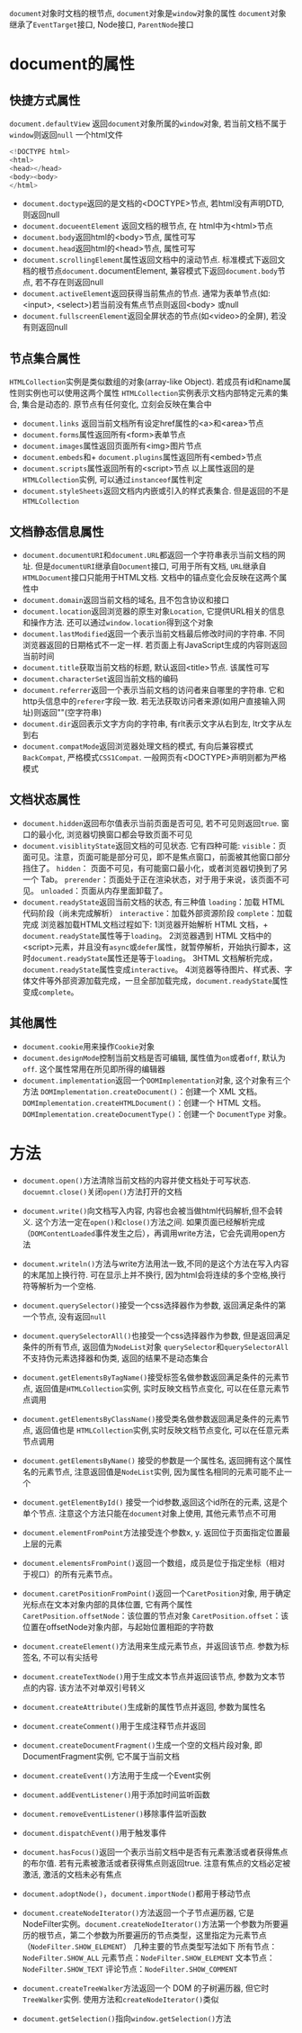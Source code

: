 `document`对象时文档的根节点, `document`对象是`window`对象的属性
`document`对象继承了`EventTarget`接口, Node接口, `ParentNode`接口

# document的属性
## 快捷方式属性
`document.defaultView` 返回`document`对象所属的`window`对象, 若当前文档不属于`window`则返回`null`
一个html文件
```JavaScript
<!DOCTYPE html>
<html>
<head></head>
<body><body>
</html>
```
+ `document.doctype`返回的是文档的&lt;DOCTYPE&gt;节点, 若html没有声明DTD, 则返回null
+ `document.docueentElement` 返回文档的根节点, 在	html中为&lt;html&gt;节点
+ `document.body`返回html的&lt;body&gt;节点, 属性可写
+ `document.head`返回html的&lt;head&gt;节点, 属性可写
+ `document.scrollingElement`属性返回文档中的滚动节点. 标准模式下返回文档的根节点`document.`documentElement, 兼容模式下返回`document.body`节点, 若不存在则返回null
+ `document.activeElement`返回获得当前焦点的节点. 通常为表单节点(如: &lt;input&gt;, &lt;select&gt;)若当前没有焦点节点则返回&lt;body&gt; 或null
+ `document.fullscreenElement`返回全屏状态的节点(如&lt;video&gt;的全屏), 若没有则返回null

## 节点集合属性
`HTMLCollection`实例是类似数组的对象(array-like Object). 若成员有id和name属性则实例也可以使用这两个属性
`HTMLCollection`实例表示文档内部特定元素的集合, 集合是动态的. 原节点有任何变化, 立刻会反映在集合中
+ `document.links` 返回当前文档所有设定href属性的&lt;a&gt;和&lt;area&gt;节点
+ `document.forms`属性返回所有&lt;form&gt;表单节点
+ `document.images`属性返回页面所有&lt;img&gt;图片节点
+ `document.embeds`和+ `document.plugins`属性返回所有&lt;embed&gt;节点
+ `document.scripts`属性返回所有的&lt;script&gt;节点
以上属性返回的是`HTMLCollection`实例, 可以通过`instanceof`属性判定
+ `document.styleSheets`返回文档内内嵌或引入的样式表集合. 但是返回的不是`HTMLCollection`

## 文档静态信息属性
+ `document.documentURI`和`document.URL`都返回一个字符串表示当前文档的网址. 但是`documentURI`继承自`Document`接口, 可用于所有文档, `URL`继承自`HTMLDocument`接口只能用于HTML文档. 文档中的锚点变化会反映在这两个属性中
+ `document.domain`返回当前文档的域名, 且不包含协议和接口
+ `document.location`返回浏览器的原生对象`Location`, 它提供URL相关的信息和操作方法. 还可以通过`window.location`得到这个对象
+ `document.lastModified`返回一个表示当前文档最后修改时间的字符串. 不同浏览器返回的日期格式不一定一样. 若页面上有JavaScript生成的内容则返回当前时间
+ `document.title`获取当前文档的标题, 默认返回&lt;title&gt;节点. 该属性可写
+ `document.characterSet`返回当前文档的编码
+ `document.referrer`返回一个表示当前文档的访问者来自哪里的字符串. 它和http头信息中的`referer`字段一致. 若无法获取访问者来源(如用户直接输入网址)则返回""(空字符串)
+ `document.dir`返回表示文字方向的字符串, 有rlt表示文字从右到左, ltr文字从左到右
+ `document.compatMode`返回浏览器处理文档的模式, 有向后兼容模式`BackCompat`, 严格模式`CSS1Compat`. 一般网页有&lt;DOCTYPE&gt;声明则都为严格模式

## 文档状态属性
+ `document.hidden`返回布尔值表示当前页面是否可见, 若不可见则返回`true`. 窗口的最小化, 浏览器切换窗口都会导致页面不可见
+ `document.visiblityState`返回文档的可见状态. 它有四种可能:
`visible`：页面可见。注意，页面可能是部分可见，即不是焦点窗口，前面被其他窗口部分挡住了。
`hidden`： 页面不可见，有可能窗口最小化，或者浏览器切换到了另一个 Tab。
`prerender`：页面处于正在渲染状态，对于用于来说，该页面不可见。
`unloaded`：页面从内存里面卸载了。
+ `document.readyState`返回当前文档的状态, 有三种值
`loading`：加载 HTML 代码阶段（尚未完成解析）
`interactive`：加载外部资源阶段
`complete`：加载完成
浏览器加载HTML文档过程如下:
1浏览器开始解析 HTML 文档，+ `document.readyState`属性等于`loading`。
2浏览器遇到 HTML 文档中的&lt;script&gt;元素，并且没有`async`或`defer`属性，就暂停解析，开始执行脚本，这时`document.readyState`属性还是等于`loading`。
3HTML 文档解析完成，`document.readyState`属性变成`interactive`。
4浏览器等待图片、样式表、字体文件等外部资源加载完成，一旦全部加载完成，`document.readyState`属性变成`complete`。

## 其他属性
+ `document.cookie`用来操作`Cookie`对象
+ `document.designMode`控制当前文档是否可编辑, 属性值为`on`或者`off`, 默认为`off`. 这个属性常用在所见即所得的编辑器
+ `document.implementation`返回一个`DOMImplementation`对象, 这个对象有三个方法
`DOMImplementation.createDocument()`：创建一个 XML 文档。
`DOMImplementation.createHTMLDocument()`：创建一个 HTML 文档。
`DOMImplementation.createDocumentType()`：创建一个 `DocumentType` 对象。

# 方法
+ `document.open()`方法清除当前文档的内容并使文档处于可写状态. 
`docuemnt.close()`关闭`open()`方法打开的文档
+ `document.write()`向文档写入内容, 内容也会被当做html代码解析,但不会转义. 这个方法一定在`open()`和`close()`方法之间.
如果页面已经解析完成（`DOMContentLoaded`事件发生之后），再调用write方法，它会先调用open方法
+ `document.writeln()`方法与write方法用法一致,不同的是这个方法在写入内容的末尾加上换行符. 可在显示上并不换行, 因为html会将连续的多个空格,换行符等解析为一个空格.
+ `document.querySelector()`接受一个css选择器作为参数, 返回满足条件的第一个节点, 没有返回`null`
+ `document.querySelectorAll()`也接受一个css选择器作为参数, 但是返回满足条件的所有节点, 返回值为`NodeList`对象
`querySelector`和`querySelectorAll`不支持伪元素选择器和伪类, 返回的结果不是动态集合
+ `document.getElementsByTagName()`接受标签名做参数返回满足条件的元素节点, 返回值是`HTMLCollection`实例, 实时反映文档节点变化, 可以在任意元素节点调用
+ `document.getElementsByClassName()`接受类名做参数返回满足条件的元素节点, 返回值也是
`HTMLCollection`实例,实时反映文档节点变化, 可以在任意元素节点调用
+ `document.getElementsByName()` 接受的参数是一个属性名, 返回拥有这个属性名的元素节点, 注意返回值是`NodeList`实例, 因为属性名相同的元素可能不止一个
+ `document.getElementById()` 接受一个id参数,返回这个id所在的元素, 这是个单个节点. 注意这个方法只能在`document`对象上使用, 其他元素节点不可用
+ `document.elementFromPoint`方法接受连个参数x, y. 返回位于页面指定位置最上层的元素
+ `document.elementsFromPoint()`返回一个数组，成员是位于指定坐标（相对于视口）的所有元素节点。
+ `document.caretPositionFromPoint()`返回一个`CaretPosition`对象, 用于确定光标点在文本对象内部的具体位置, 它有两个属性
`CaretPosition.offsetNode`：该位置的节点对象
`CaretPosition.offset`：该位置在offsetNode对象内部，与起始位置相距的字符数
+ `document.createElement()`方法用来生成元素节点，并返回该节点. 参数为标签名, 不可以有尖括号
+ `document.createTextNode()`用于生成文本节点并返回该节点, 参数为文本节点的内容. 该方法不对单双引号转义
+ `document.createAttribute()`生成新的属性节点并返回, 参数为属性名
+ `document.createComment()`用于生成注释节点并返回
+ `document.createDocumentFragment()`生成一个空的文档片段对象, 即DocumentFragment实例, 它不属于当前文档
+ `document.createEvent()`方法用于生成一个Event实例
+ `document.addEventListener()`用于添加时间监听函数
+ `document.removeEventListener()`移除事件监听函数
+ `document.dispatchEvent()`用于触发事件
+ `document.hasFocus()`返回一个表示当前文档中是否有元素激活或者获得焦点的布尔值. 若有元素被激活或者获得焦点则返回true. 注意有焦点的文档必定被激活, 激活的文档未必有焦点
+ `document.adoptNode()`，`document.importNode()`都用于移动节点
+ `document.createNodeIterator()`方法返回一个子节点遍历器, 它是NodeFilter实例。`document.createNodeIterator()`方法第一个参数为所要遍历的根节点，第二个参数为所要遍历的节点类型，这里指定为元素节点（`NodeFilter.SHOW_ELEMENT`）
几种主要的节点类型写法如下
所有节点：`NodeFilter.SHOW_ALL`
元素节点：`NodeFilter.SHOW_ELEMENT`
文本节点：`NodeFilter.SHOW_TEXT`
评论节点：`NodeFilter.SHOW_COMMENT`

+ `document.createTreeWalker`方法返回一个 DOM 的子树遍历器, 但它时`TreeWalker`实例. 使用方法和`createNodeIterator()`类似
+ `document.getSelection()`指向`window.getSelection()`方法
